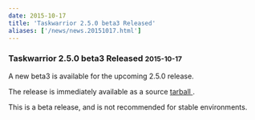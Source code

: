 ```yaml
---
date: 2015-10-17
title: 'Taskwarrior 2.5.0 beta3 Released'
aliases: ['/news/news.20151017.html']
---
```

<div class="col-md-8 main">
 <div class="row">
  <h3>
   Taskwarrior 2.5.0 beta3 Released
   <small>
    2015-10-17
   </small>
  </h3>
  <p>
   A new beta3 is available for the upcoming 2.5.0 release.
  </p>
  <p>
   The release is immediately available as a source
   <a href="/download/task-latest.tar.gz">
    tarball
   </a>
   .
  </p>
  <p>
   This is a beta release, and is not recommended for stable environments.
  </p>
  <br/>
  <br/>
 </div>
</div>

